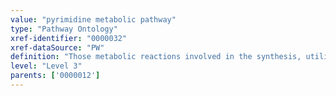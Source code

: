 ```yaml
---
value: "pyrimidine metabolic pathway"
type: "Pathway Ontology"
xref-identifier: "0000032"
xref-dataSource: "PW"
definition: "Those metabolic reactions involved in the synthesis, utilization and/or degradation of pyrimidines. Cytosine, thymine and uracil - the nucleobases found in nucleic acids, are pyrimidine derivatives."
level: "Level 3"
parents: ['0000012']
---
```

